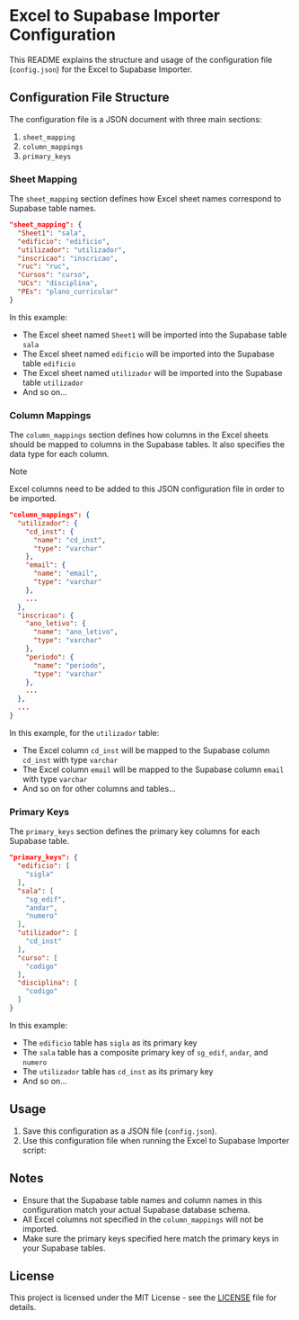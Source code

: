 # Excel to Supabase Importer Configuration

This README explains the structure and usage of the configuration file (`config.json`) for the Excel to Supabase Importer.

## Configuration File Structure

The configuration file is a JSON document with three main sections:

1. `sheet_mapping`
2. `column_mappings`
3. `primary_keys`

### Sheet Mapping

The `sheet_mapping` section defines how Excel sheet names correspond to Supabase table names.

```json
"sheet_mapping": {
  "Sheet1": "sala",
  "edificio": "edificio",
  "utilizador": "utilizador",
  "inscricao": "inscricao",
  "ruc": "ruc",
  "Cursos": "curso",
  "UCs": "disciplina",
  "PEs": "plano_curricular"
}
```

In this example:
- The Excel sheet named `Sheet1` will be imported into the Supabase table `sala`
- The Excel sheet named `edificio` will be imported into the Supabase table `edificio`
- The Excel sheet named `utilizador` will be imported into the Supabase table `utilizador`
- And so on...

### Column Mappings

The `column_mappings` section defines how columns in the Excel sheets should be mapped to columns in the Supabase tables. It also specifies the data type for each column.
> [!NOTE]
> Excel columns need to be added to this JSON configuration file in order to be imported.

```json
"column_mappings": {
  "utilizador": {
    "cd_inst": {
      "name": "cd_inst",
      "type": "varchar"
    },
    "email": {
      "name": "email",
      "type": "varchar"
    },
    ...
  },
  "inscricao": {
    "ano_letivo": {
      "name": "ano_letivo",
      "type": "varchar"
    },
    "periodo": {
      "name": "periodo",
      "type": "varchar"
    },
    ...
  },
  ...
}
```

In this example, for the `utilizador` table:
- The Excel column `cd_inst` will be mapped to the Supabase column `cd_inst` with type `varchar`
- The Excel column `email` will be mapped to the Supabase column `email` with type `varchar`
- And so on for other columns and tables...

### Primary Keys

The `primary_keys` section defines the primary key columns for each Supabase table.

```json
"primary_keys": {
  "edificio": [
    "sigla"
  ],
  "sala": [
    "sg_edif",
    "andar",
    "numero"
  ],
  "utilizador": [
    "cd_inst"
  ],
  "curso": [
    "codigo"
  ],
  "disciplina": [
    "codigo"
  ]
}
```

In this example:
- The `edificio` table has `sigla` as its primary key
- The `sala` table has a composite primary key of `sg_edif`, `andar`, and `numero`
- The `utilizador` table has `cd_inst` as its primary key
- And so on...

## Usage

1. Save this configuration as a JSON file (`config.json`).
2. Use this configuration file when running the Excel to Supabase Importer script:

## Notes

- Ensure that the Supabase table names and column names in this configuration match your actual Supabase database schema.
- All Excel columns not specified in the `column_mappings` will not be imported.
- Make sure the primary keys specified here match the primary keys in your Supabase tables.

## License

This project is licensed under the MIT License - see the [LICENSE](../../LICENSE) file for details.